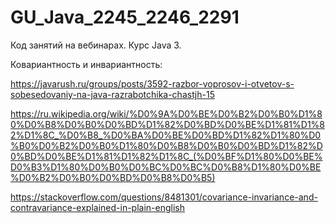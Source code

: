 # GU_Java_2245_2246_2291

Код занятий на вебинарах. Курс Java 3.


Ковариантность и инвариантность:

https://javarush.ru/groups/posts/3592-razbor-voprosov-i-otvetov-s-sobesedovaniy-na-java-razrabotchika-chastjh-15

https://ru.wikipedia.org/wiki/%D0%9A%D0%BE%D0%B2%D0%B0%D1%80%D0%B8%D0%B0%D0%BD%D1%82%D0%BD%D0%BE%D1%81%D1%82%D1%8C_%D0%B8_%D0%BA%D0%BE%D0%BD%D1%82%D1%80%D0%B0%D0%B2%D0%B0%D1%80%D0%B8%D0%B0%D0%BD%D1%82%D0%BD%D0%BE%D1%81%D1%82%D1%8C_(%D0%BF%D1%80%D0%BE%D0%B3%D1%80%D0%B0%D0%BC%D0%BC%D0%B8%D1%80%D0%BE%D0%B2%D0%B0%D0%BD%D0%B8%D0%B5)

https://stackoverflow.com/questions/8481301/covariance-invariance-and-contravariance-explained-in-plain-english
